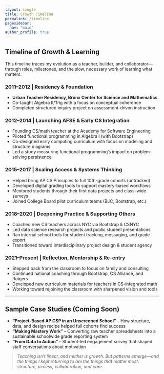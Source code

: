 ```yaml
---
layout: single
title: Growth Timeline
permalink: /timeline
pagesidebar:
  nav: "main"
author_profile: true
---
```


## Timeline of Growth & Learning

This timeline traces my evolution as a teacher, builder, and collaborator—through roles, milestones, and the slow, necessary work of learning what matters.

### 2011–2012 | Residency & Foundation
- **Urban Teacher Residency, Bronx Center for Science and Mathematics**
- Co-taught Algebra II/Trig with a focus on conceptual coherence
- Completed structured inquiry project on assessment-driven instruction

### 2012–2014 | Launching AFSE & Early CS Integration
- Founding CS/math teacher at the Academy for Software Engineering
- Piloted functional programming in Algebra I (with Bootstrap)
- Co-designed early computing curriculum with focus on modeling and structure diagrams
- Led a study measuring functional programming’s impact on problem-solving persistence

### 2015–2017 | Scaling Access & Systems Thinking
- Helped bring AP CS Principles to full 10th-grade cohorts (untracked)
- Developed digital grading tools to support mastery-based workflows
- Mentored students through their first data projects and class-wide surveys
- Joined College Board pilot curriculum teams (BJC, Bootstrap, etc.)

### 2018–2020 | Deepening Practice & Supporting Others
- Coached new CS teachers across NYC via Bootstrap & CSNYC
- Led data science research projects and public student presentations
- Ran internal school tools for student tracking, messaging, and grade export
- Transitioned toward interdisciplinary project design & student agency

### 2021–Present | Reflection, Mentorship & Re-entry
- Stepped back from the classroom to focus on family and consulting
- Continued national coaching through Bootstrap, CS Alliance, and Rutgers
- Developed new curriculum materials for teachers in CS-integrated math
- Working toward rejoining the classroom with sharpened vision and tools

---

## Sample Case Studies (Coming Soon)
- **“Project-Based AP CSP in an Unscreened School”** – How structure, data, and design recipe helped full cohorts find success
- **“Making Mastery Work”** – Converting raw teacher spreadsheets into a sustainable schoolwide grade reporting system
- **“From Data to Action”** – Student-led engagement survey that shaped staff conversations about motivation

> _Teaching isn’t linear, and neither is growth. But patterns emerge—and the things I kept returning to are the things that matter most: structure, access, collaboration, and care._

